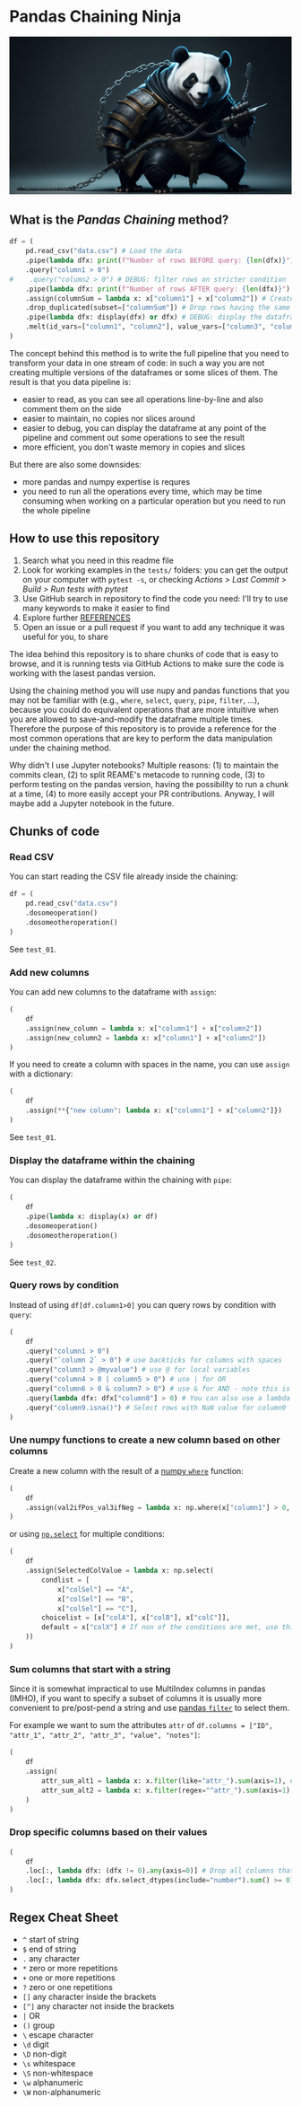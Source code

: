 # Pandas Chaining Ninja
![](header_image.jpg)

## What is the *Pandas Chaining* method?
```python
df = (
    pd.read_csv("data.csv") # Load the data
    .pipe(lambda dfx: print(f"Number of rows BEFORE query: {len(dfx)}") or dfx)
    .query("column1 > 0")
#    .query("column2 > 0") # DEBUG: filter rows on stricter condition
    .pipe(lambda dfx: print(f"Number of rows AFTER query: {len(dfx)}") or dfx)
    .assign(columnSum = lambda x: x["column1"] + x["column2"]) # Create new column
    .drop_duplicated(subset=["columnSum"]) # Drop rows having the same sum
    .pipe(lambda dfx: display(dfx) or dfx) # DEBUG: display the dataframe
    .melt(id_vars=["column1", "column2"], value_vars=["column3", "column4"]) # Melt the dataframe
)
```

The concept behind this method is to write the full pipeline that you need to transform your data in one stream of code:
in such a way you are not creating multiple versions of the dataframes or some slices of them.
The result is that you data pipeline is:
- easier to read, as you can see all operations line-by-line and also comment them on the side
- easier to maintain, no copies nor slices around
- easier to debug, you can display the dataframe at any point of the pipeline and comment out some operations to see the result
- more efficient, you don't waste memory in copies and slices

But there are also some downsides:
- more pandas and numpy expertise is requres
- you need to run all the operations every time, which may be time consuming when working on a particular operation but you need to run the whole pipeline

## How to use this repository
1. Search what you need in this readme file
2. Look for working examples in the `tests/` folders: you can get the output on your computer with `pytest -s`, or checking *Actions > Last Commit > Build > Run tests with pytest*
3. Use GitHub search in repository to find the code you need: I'll try to use many keywords to make it easier to find
3. Explore further [REFERENCES](https://github.com/danieleongari/pandas-chaining-ninja/blob/master/REFERENCES.md)
4. Open an issue or a pull request if you want to add any technique it was useful for you, to share

The idea behind this repository is to share chunks of code that is easy to browse, and it is running tests via GitHub Actions 
to make sure the code is working with the lasest pandas version.

Using the chaining method you will use nupy and pandas functions that you may not be familiar with (e.g., `where`, `select`, `query`, `pipe`, `filter`, ...),
because you could do equivalent operations that are more intuitive when you are allowed to save-and-modify the dataframe multiple times.
Therefore the purpose of this repository is to provide a reference for the most common operations that are key to perform the data
manipulation under the chaining method.

Why didn't I use Jupyter notebooks? Multiple reasons: 
(1) to maintain the commits clean, 
(2) to split REAME's metacode to running code,
(3) to perform testing on the pandas version, having the possibility to run a chunk at a time,
(4) to more easily accept your PR contributions.
Anyway, I will maybe add a Jupyter notebook in the future.

## Chunks of code

### Read CSV
You can start reading the CSV file already inside the chaining:
```python
df = (
    pd.read_csv("data.csv")
    .dosomeoperation()
    .dosomeotheroperation()
)
```
See `test_01`.

### Add new columns
You can add new columns to the dataframe with `assign`:
```python
(
    df
    .assign(new_column = lambda x: x["column1"] + x["column2"])
    .assign(new_column2 = lambda x: x["column1"] + x["column2"])
)
```

If you need to create a column with spaces in the name, you can use `assign` with a dictionary:
```python
(
    df
    .assign(**{"new column": lambda x: x["column1"] + x["column2"]})
)
```
See `test_01`.

### Display the dataframe within the chaining
You can display the dataframe within the chaining with `pipe`:
```python
(
    df
    .pipe(lambda x: display(x) or df)
    .dosomeoperation()
    .dosomeotheroperation()
)
```
See `test_02`.

### Query rows by condition
Instead of using `df[df.column1>0]` you can query rows by condition with `query`:
```python
(
    df
    .query("column1 > 0")
    .query("`column 2` > 0") # use backticks for columns with spaces
    .query("column3 > @myvalue") # use @ for local variables
    .query("column4 > 0 | column5 > 0") # use | for OR
    .query("column6 > 0 & column7 > 0") # use & for AND - note this is the same as using multiple lines of query!
    .query(lambda dfx: dfx["column8"] > 0) # You can also use a lambda function
    .query("column9.isna()") # Select rows with NaN value for column9 
)
```

### Une numpy functions to create a new column based on other columns
Create a new column with the result of a [numpy `where`](https://numpy.org/doc/stable/reference/generated/numpy.where.html) function:
```python
(
    df
    .assign(val2ifPos_val3ifNeg = lambda x: np.where(x["column1"] > 0, x["column2"], x["column3"]))
)
```
or using [`np.select`](https://numpy.org/doc/stable/reference/generated/numpy.select.html) for multiple conditions:
```python
(
    df
    .assign(SelectedColValue = lambda x: np.select(
        condlist = [
            x["colSel"] == "A", 
            x["colSel"] == "B", 
            x["colSel"] == "C"],
        choicelist = [x["colA"], x["colB"], x["colC"]],
        default = x["colX"] # If non of the conditions are met, use this value
    ))
)
``` 

### Sum columns that start with a string
Since it is somewhat impractical to use MultiIndex columns in pandas (IMHO), if you want to specify a subset of columns
it is usually more convenient to pre/post-pend a string and use [pandas `filter`](https://pandas.pydata.org/docs/reference/api/pandas.DataFrame.filter.html) to select them.

For example we want to sum the attributes `attr` of `df.columns = ["ID", "attr_1", "attr_2", "attr_3", "value", "notes"]`:
```python
(
    df
    .assign(
        attr_sum_alt1 = lambda x: x.filter(like="attr_").sum(axis=1), # filter if "attr_" is in the column name
        attr_sum_alt2 = lambda x: x.filter(regex="^attr_").sum(axis=1), # filter if "attr_" is at the start of the column name, using regex (see CheatSheet at the end of this README)
    )
)
```

### Drop specific columns based on their values
```python
(
    df
    .loc[:, lambda dfx: (dfx != 0).any(axis=0)] # Drop all columns that contain only zeros
    .loc[:, lambda dfx: dfx.select_dtypes(include="number").sum() >= 0] # Drop all columns whose sum is negative, ignoring non-numeric columns
)
```

## Regex Cheat Sheet
- `^` start of string
- `$` end of string
- `.` any character
- `*` zero or more repetitions
- `+` one or more repetitions
- `?` zero or one repetitions
- `[]` any character inside the brackets
- `[^]` any character not inside the brackets
- `|` OR
- `()` group
- `\` escape character
- `\d` digit
- `\D` non-digit
- `\s` whitespace
- `\S` non-whitespace
- `\w` alphanumeric
- `\W` non-alphanumeric

